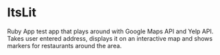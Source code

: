 # ItsLit 
Ruby App test app that plays around with Google Maps API and Yelp API. Takes user entered address, displays it on an interactive map 
and shows markers for restaurants around the area.  
